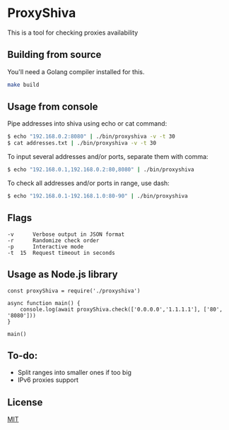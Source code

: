 # ProxyShiva

This is a tool for checking proxies availability

## Building from source

You'll need a Golang compiler installed for this.

```bash
make build
```

## Usage from console
Pipe addresses into shiva using echo or cat command:
```bash
$ echo "192.168.0.2:8080" | ./bin/proxyshiva -v -t 30
$ cat addresses.txt | ./bin/proxyshiva -v -t 30
```
To input several addresses and/or ports, separate them with comma:
```bash
$ echo "192.168.0.1,192.168.0.2:80,8080" | ./bin/proxyshiva
```
To check all addresses and/or ports in range, use dash:
```bash
$ echo "192.168.0.1-192.168.1.0:80-90" | ./bin/proxyshiva
```

## Flags
```
-v 		Verbose output in JSON format
-r 		Randomize check order
-p 		Interactive mode
-t 	15 	Request timeout in seconds
```

## Usage as Node.js library
```nodejs
const proxyShiva = require('./proxyshiva')

async function main() {
	console.log(await proxyShiva.check(['0.0.0.0','1.1.1.1'], ['80', '8080']))
}

main()
```

## To-do:

* Split ranges into smaller ones if too big
* IPv6 proxies support

## License
[MIT](https://choosealicense.com/licenses/mit/)